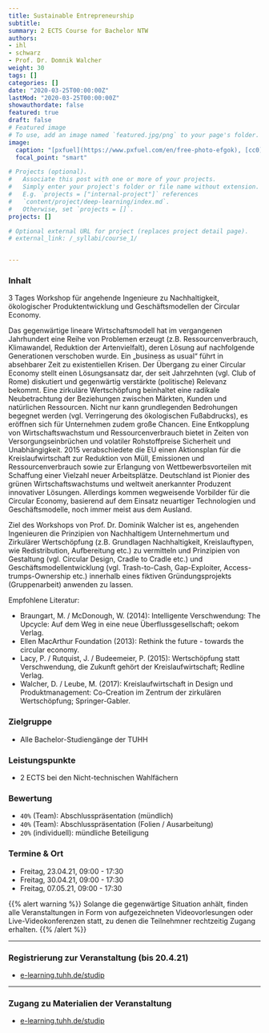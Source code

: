```yaml
---
title: Sustainable Entrepreneurship
subtitle:
summary: 2 ECTS Course for Bachelor NTW
authors:
- ihl
- schwarz
- Prof. Dr. Domnik Walcher
weight: 30
tags: []
categories: []
date: "2020-03-25T00:00:00Z"
lastMod: "2020-03-25T00:00:00Z"
showauthordate: false
featured: true
draft: false
# Featured image
# To use, add an image named `featured.jpg/png` to your page's folder. 
image:
  caption: "[pxfuel](https://www.pxfuel.com/en/free-photo-efgok), [cc0](https://creativecommons.org/share-your-work/public-domain/cc0/)"
  focal_point: "smart"

# Projects (optional).
#   Associate this post with one or more of your projects.
#   Simply enter your project's folder or file name without extension.
#   E.g. `projects = ["internal-project"]` references 
#   `content/project/deep-learning/index.md`.
#   Otherwise, set `projects = []`.
projects: []

# Optional external URL for project (replaces project detail page).
# external_link: /_syllabi/course_1/


---
```



### Inhalt

3 Tages Workshop für angehende Ingenieure zu Nachhaltigkeit, ökologischer Produktentwicklung und Geschäftsmodellen der Circular Economy.

Das gegenwärtige lineare Wirtschaftsmodell hat im vergangenen Jahrhundert eine Reihe von Problemen erzeugt (z.B. Ressourcenverbrauch, Klimawandel, Reduktion der Artenvielfalt), deren Lösung auf nachfolgende Generationen verschoben wurde. Ein „business as usual“ führt in absehbarer Zeit zu existentiellen Krisen. Der Übergang zu einer Circular Economy stellt einen Lösungsansatz dar, der seit Jahrzehnten (vgl. Club of Rome) diskutiert und gegenwärtig verstärkte (politische) Relevanz bekommt. Eine zirkuläre Wertschöpfung beinhaltet eine radikale Neubetrachtung der Beziehungen zwischen Märkten, Kunden und natürlichen Ressourcen. Nicht nur kann grundlegenden Bedrohungen begegnet werden (vgl. Verringerung des ökologischen Fußabdrucks), es eröffnen sich für Unternehmen zudem große Chancen. Eine Entkopplung von Wirtschaftswachstum und Ressourcenverbrauch bietet in Zeiten von Versorgungseinbrüchen und volatiler Rohstoffpreise Sicherheit und Unabhängigkeit. 2015 verabschiedete die EU einen Aktionsplan für die Kreislaufwirtschaft zur Reduktion von Müll, Emissionen und Ressourcenverbrauch sowie zur Erlangung von Wettbewerbsvorteilen mit Schaffung einer Vielzahl neuer Arbeitsplätze. Deutschland ist Pionier des grünen Wirtschaftswachstums und weltweit anerkannter Produzent innovativer Lösungen. Allerdings kommen wegweisende Vorbilder für die Circular Economy, basierend auf dem Einsatz neuartiger Technologien und Geschäftsmodelle, noch immer meist aus dem Ausland.

Ziel des Workshops von Prof. Dr. Dominik Walcher ist es, angehenden Ingenieuren die Prinzipien von Nachhaltigem Unternehmertum und Zirkulärer Wertschöpfung (z.B. Grundlagen Nachhaltigkeit, Kreislauftypen, wie Redistribution, Aufbereitung etc.) zu vermitteln und Prinzipien von Gestaltung (vgl. Circular Design, Cradle to Cradle etc.) und Geschäftsmodellentwicklung (vgl. Trash-to-Cash, Gap-Exploiter, Access-trumps-Ownership etc.) innerhalb eines fiktiven Gründungsprojekts (Gruppenarbeit) anwenden zu lassen.

Empfohlene Literatur:
- Braungart, M. / McDonough, W. (2014): Intelligente Verschwendung: The Upcycle: Auf dem Weg in eine neue Überflussgesellschaft; oekom Verlag.
- Ellen MacArthur Foundation (2013): Rethink the future - towards the circular economy.
- Lacy, P. / Rutquist, J. / Budeemeier, P. (2015): Wertschöpfung statt Verschwendung, die Zukunft gehört der Kreislaufwirtschaft; Redline Verlag.
- Walcher, D. / Leube, M. (2017): Kreislaufwirtschaft in Design und Produktmanagement: Co-Creation im Zentrum der zirkulären Wertschöpfung; Springer-Gabler.



### Zielgruppe

* Alle Bachelor-Studiengänge der TUHH


### Leistungspunkte

* 2 ECTS bei den Nicht-technischen Wahlfächern


### Bewertung

* `40%` (Team): Abschlusspräsentation (mündlich)
* `40%` (Team): Abschlusspräsentation (Folien / Ausarbeitung)
* `20%` (individuell): mündliche Beteiligung


### Termine & Ort

* Freitag, 23.04.21, 09:00 - 17:30
* Freitag, 30.04.21, 09:00 - 17:30
* Freitag, 07.05.21, 09:00 - 17:30

{{% alert warning %}}
Solange die gegenwärtige Situation anhält, finden alle Veranstaltungen in Form von aufgezeichneten Videovorlesungen oder Live-Videokonferenzen statt, zu denen die Teilnehmner rechtzeitig Zugang erhalten.
{{% /alert %}}


***

### Registrierung zur Veranstaltung (bis 20.4.21)

* [e-learning.tuhh.de/studip](https://e-learning.tuhh.de/studip/dispatch.php/course/details?sem_id=4e39399f57968ec8b8b01e8fc7070bc5)


***

### Zugang zu Materialien der Veranstaltung

* [e-learning.tuhh.de/studip](https://e-learning.tuhh.de/studip/dispatch.php/course/details?sem_id=4e39399f57968ec8b8b01e8fc7070bc5)





